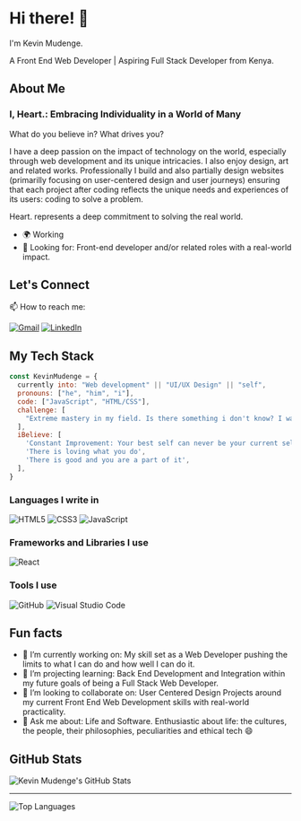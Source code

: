 # Hi there! 👋 
I'm Kevin Mudenge. 

A Front End Web Developer | Aspiring Full Stack Developer from Kenya.

## About Me
### I, Heart.: Embracing Individuality in a World of Many

What do you believe in? What drives you?

I have a deep passion on the impact of technology on the world, especially through web development and its unique intricacies. I also enjoy design, art and related works. Professionally I build and also partially design websites (primarilly focusing on user-centered design and user journeys) ensuring that each project after coding reflects the unique needs and experiences of its users: coding to solve a problem.

Heart. represents a deep commitment to solving the real world.

- 🌍 Working
- 💼 Looking for: Front-end developer and/or related roles with a real-world impact.

## Let's Connect

📫 How to reach me:

[![Gmail](https://img.shields.io/badge/Gmail-D14836?style=for-the-badge&logo=gmail&logoColor=white)](mailto:mudengekevn254@gmail.com)
[![LinkedIn](https://img.shields.io/badge/linkedin-%230077B5.svg?style=for-the-badge&logo=linkedin&logoColor=white)](https://www.linkedin.com/in/kevinMudenge/)

## My Tech Stack

```javascript
const KevinMudenge = {
  currently into: "Web development" || "UI/UX Design" || "self",
  pronouns: ["he", "him", "i"],
  code: ["JavaScript", "HTML/CSS"],
  challenge: [
    "Extreme mastery in my field. Is there something i don't know? I want it. Is there a better way? Point it.",
  ],
  iBelieve: [
    'Constant Improvement: Your best self can never be your current self',
    'There is loving what you do',
    'There is good and you are a part of it',
  ],
}
```

### Languages I write in

![HTML5](https://img.shields.io/badge/html5-%23E34F26.svg?style=for-the-badge&logo=html5&logoColor=white)
![CSS3](https://img.shields.io/badge/css3-%231572B6.svg?style=for-the-badge&logo=css3&logoColor=white)
![JavaScript](https://img.shields.io/badge/JavaScript-F7DF1E?style=for-the-badge&logo=javascript&logoColor=black)

### Frameworks and Libraries I use

![React](https://img.shields.io/badge/react-%2320232a.svg?style=for-the-badge&logo=react&logoColor=%2361DAFB)

### Tools I use

![GitHub](https://img.shields.io/badge/github-%23121011.svg?style=for-the-badge&logo=github&logoColor=white)
![Visual Studio Code](https://img.shields.io/badge/Visual_Studio-5C2D91?style=for-the-badge&logo=visual%20studio&logoColor=white)

## Fun facts
- 🔭 I’m currently working on: My skill set as a Web Developer pushing the limits to what I can do and how well I can do it.
- 🌱 I’m projecting learning: Back End Development and Integration within my future goals of being a Full Stack Web Developer.
- 👯 I’m looking to collaborate on: User Centered Design Projects around my current Front End Web Development skills with real-world practicality.
- 🤔 Ask me about: Life and Software. Enthusiastic about life: the cultures, the people, their philosophies, peculiarities and ethical tech 😄

## GitHub Stats
  
![Kevin Mudenge's GitHub Stats](https://github-readme-stats.vercel.app/api?username=kevinMudenge&show_icons=true&count_private=true&hide=contribs,prs&layout=compact&theme=tokyonight) 

---

![Top Languages](https://github-readme-stats.vercel.app/api/top-langs?username=kevinMudenge&show_icons=true&locale=en&&theme=tokyonight)

